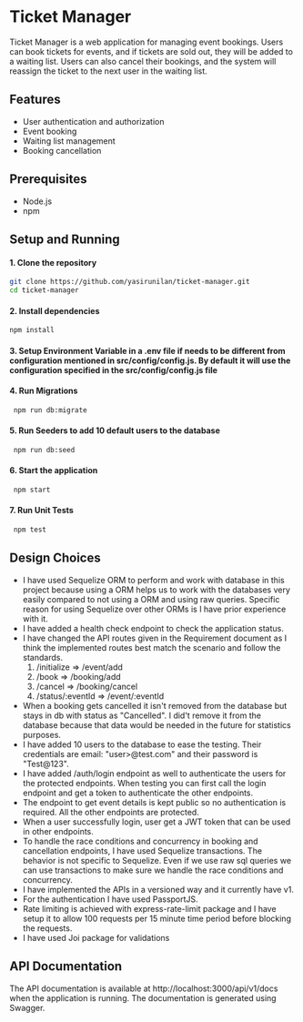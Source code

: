 # Ticket Manager

Ticket Manager is a web application for managing event bookings. Users can book tickets for events, and if tickets are sold out, they will be added to a waiting list. Users can also cancel their bookings, and the system will reassign the ticket to the next user in the waiting list.

## Features

- User authentication and authorization
- Event booking
- Waiting list management
- Booking cancellation

## Prerequisites

- Node.js
- npm

## Setup and Running

#### 1. Clone the repository

```sh
git clone https://github.com/yasirunilan/ticket-manager.git
cd ticket-manager
```

#### 2. Install dependencies

```sh
npm install
```

#### 3. Setup Environment Variable in a .env file if needs to be different from configuration mentioned in src/config/config.js. By default it will use the configuration specified in the src/config/config.js file

#### 4. Run Migrations

```sh
 npm run db:migrate
```

#### 5. Run Seeders to add 10 default users to the database

```sh
 npm run db:seed
```

#### 6. Start the application

```sh
 npm start
```

#### 7. Run Unit Tests

```sh
 npm test
```

## Design Choices

- I have used Sequelize ORM to perform and work with database in this project because using a ORM helps us to work with the databases very easily compared to not using a ORM and using raw queries. Specific reason for using Sequelize over other ORMs is I have prior experience with it.
- I have added a health check endpoint to check the application status.
- I have changed the API routes given in the Requirement document as I think the implemented routes best match the scenario and follow the standards.
    1. /initialize => /event/add
    2. /book => /booking/add
    3. /cancel => /booking/cancel
    4. /status/:eventId => /event/:eventId
- When a booking gets cancelled it isn't removed from the database but stays in db with status as "Cancelled". I did't remove it from the database because that data would be needed in the future for statistics purposes.
- I have added 10 users to the database to ease the testing. Their credentials are email: "user<id>>@test.com" and their password is "Test@123".
- I have added /auth/login endpoint as well to authenticate the users for the protected endpoints. When testing you can first call the login endpoint and get a token to authenticate the other endpoints.
- The endpoint to get event details is kept public so no authentication is required. All the other endpoints are protected.
- When a user successfully login, user get a JWT token that can be used in other endpoints.
- To handle the race conditions and concurrency in booking and cancellation endpoints, I have used Sequelize transactions. The behavior is not specific to Sequelize. Even if we use raw sql queries we can use transactions to make sure we handle the race conditions and concurrency.
- I have implemented the APIs in a versioned way and it currently have v1.
- For the authentication I have used PassportJS.
- Rate limiting is achieved with express-rate-limit package and I have setup it to allow 100 requests per 15 minute time period before blocking the requests.
- I have used Joi package for validations


## API Documentation

The API documentation is available at http://localhost:3000/api/v1/docs when the application is running. The documentation is generated using Swagger.